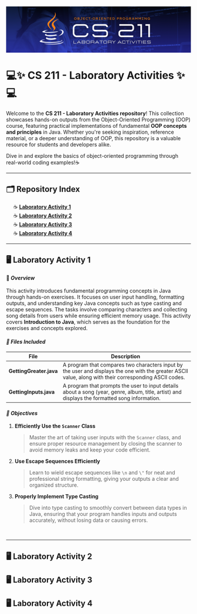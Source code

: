 <p align="center">
   <img src="ReadMe/header.png" alt="Header style="max-width: 100%; height: auto;">
</p>

# 💻✨ CS 211 - Laboratory Activities ✨💻

Welcome to the **CS 211 - Laboratory Activities repository**! This collection showcases hands-on outputs from the Object-Oriented Programming (OOP) course, featuring practical implementations of fundamental **OOP concepts and principles** in Java. Whether you're seeking inspiration, reference material, or a deeper understanding of OOP, this repository is a valuable resource for students and developers alike.

Dive in and explore the basics of object-oriented programming through real-world coding examples!☕

---
## 🗂️ **Repository Index**
&nbsp;&nbsp;&nbsp;&nbsp; ☕ [**Laboratory Activity 1**](#lab1)  
&nbsp;&nbsp;&nbsp;&nbsp; ☕ [**Laboratory Activity 2**](#lab2)  
&nbsp;&nbsp;&nbsp;&nbsp; ☕ [**Laboratory Activity 3**](#lab3)  
&nbsp;&nbsp;&nbsp;&nbsp; ☕ [**Laboratory Activity 4**](#lab4)

---

## <a id="lab1"> 🖥️ Laboratory Activity 1 </a>

#### 🌟 *Overview*  
This activity introduces fundamental programming concepts in Java through hands-on exercises. It focuses on user input handling, formatting outputs, and understanding key Java concepts such as type casting and escape sequences. The tasks involve comparing characters and collecting song details from users while ensuring efficient memory usage. This activity covers **Introduction to Java**, which serves as the foundation for the exercises and concepts explored.

#### *📂 Files Included*  

| **File**               | **Description**                                                                                 |
|------------------------|---------------------------------------------------------------------------------------------|
| **GettingGreater.java** | A program that compares two characters input by the user and displays the one with the greater ASCII value, along with their corresponding ASCII codes.  |
| **GettingInputs.java**  | A program that prompts the user to input details about a song (year, genre, album, title, artist) and displays the formatted song information. |

#### *🎯 Objectives*  

1. **Efficiently Use the `Scanner` Class**  
   > Master the art of taking user inputs with the `Scanner` class, and ensure proper resource management by closing the scanner to avoid memory leaks and keep your code efficient.

2. **Use Escape Sequences Efficiently**  
   > Learn to wield escape sequences like `\n` and `\"` for neat and professional string formatting, giving your outputs a clear and organized structure.

3. **Properly Implement Type Casting**  
   > Dive into type casting to smoothly convert between data types in Java, ensuring that your program handles inputs and outputs accurately, without losing data or causing errors.

</br>

---

## <a id="lab2"> 🖥️ Laboratory Activity 2 </a>
## <a id="lab3"> 🖥️ Laboratory Activity 3 </a>
## <a id="lab4"> 🖥️ Laboratory Activity 4 </a>

